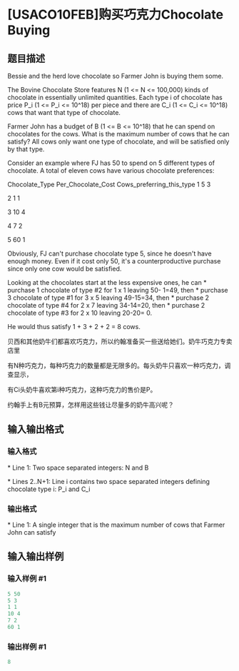 # [USACO10FEB]购买巧克力Chocolate Buying

## 题目描述

Bessie and the herd love chocolate so Farmer John is buying them some.

The Bovine Chocolate Store features N (1 <= N <= 100,000) kinds of chocolate in essentially unlimited quantities. Each type i of chocolate has price P\_i (1 <= P\_i <= 10^18) per piece and there are C\_i (1 <= C\_i <= 10^18) cows that want that type of chocolate.

Farmer John has a budget of B (1 <= B <= 10^18) that he can spend on chocolates for the cows. What is the maximum number of cows that he can satisfy? All cows only want one type of chocolate, and will be satisfied only by that type.

Consider an example where FJ has 50 to spend on 5 different types of chocolate. A total of eleven cows have various chocolate preferences:

Chocolate\_Type Per\_Chocolate\_Cost Cows\_preferring\_this\_type 1 5 3

2 1 1

3 10 4

4 7 2

5 60 1

Obviously, FJ can't purchase chocolate type 5, since he doesn't have enough money. Even if it cost only 50, it's a counterproductive purchase since only one cow would be satisfied.

Looking at the chocolates start at the less expensive ones, he can \* purchase 1 chocolate of type #2 for 1 x 1 leaving 50- 1=49, then \* purchase 3 chocolate of type #1 for 3 x 5 leaving 49-15=34, then \* purchase 2 chocolate of type #4 for 2 x 7 leaving 34-14=20, then \* purchase 2 chocolate of type #3 for 2 x 10 leaving 20-20= 0.

He would thus satisfy 1 + 3 + 2 + 2 = 8 cows.

贝西和其他奶牛们都喜欢巧克力，所以约翰准备买一些送给她们。奶牛巧克力专卖店里

有N种巧克力，每种巧克力的数量都是无限多的。每头奶牛只喜欢一种巧克力，调查显示，

有Ci头奶牛喜欢第i种巧克力，这种巧克力的售价是P。

约翰手上有B元预算，怎样用这些钱让尽量多的奶牛高兴呢？

## 输入输出格式

### 输入格式

\* Line 1: Two space separated integers: N and B

\* Lines 2..N+1: Line i contains two space separated integers defining chocolate type i: P\_i and C\_i

### 输出格式

\* Line 1: A single integer that is the maximum number of cows that Farmer John can satisfy

## 输入输出样例

### 输入样例 #1

```cpp
5 50 
5 3 
1 1 
10 4 
7 2 
60 1 

```
### 输出样例 #1

```cpp
8 

```
